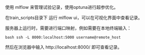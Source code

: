 
使用 mlflow 来管理试验记录，使用optuna进行超参优化。

在train_scripts目录下 运行 mlflow ui，可以在可视化界面中查看记录。

服务器上运行时，需要进行端口映射，例如需要在本地终端输入：

```bash ssh -L 8000:localhost:5000 username@remote_host```

然后在浏览器中输入 http://localhost:8000/ 即可查看记录。
